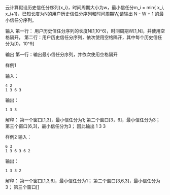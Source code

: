 云计算假设历史信任分序列{x_i}，时间周期大小为w，最小信任分m_i = min{ x_i, x_i+1}，已知长度为N的用户历史信任分序列和时间周期W,请输出 N - W + 1 的最小信任分序列。

输入
第一行： 用户历史信任分序列的长度N[1,10^6]，时间周期W[1,N]，并使用空格隔开，
第二行：用户历史信任分序列，依次使用空格隔开，其中每个历史信任分为[0，10^9]

输出
第一行：输出最小信任分序列，并依次使用空格隔开

样例1

输入：
```
4 2
1 3 6 3
```
输出：
```
1 3 3
```
解释： 第一个窗口[1,3]，最小信任分为1;
第二个窗口[3，6]，最小信任分为3；
第三个窗口[6,3]，最小信任分为3；
因此输出 1 3 3

样例2
输入：
```
6 3
1 3 6 3 6 2
```
输出：
```
1 3 3 2
```
解释：
第一个窗口[1,3,6]，最小信任分为1；
第二个窗口[3,6,3]，最小信任分为3；
第三个窗口[]
